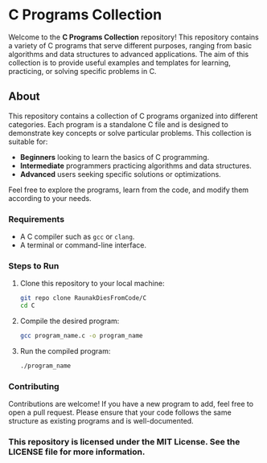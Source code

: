 # C Programs Collection

Welcome to the **C Programs Collection** repository! This repository contains a variety of C programs that serve different purposes, ranging from basic algorithms and data structures to advanced applications. The aim of this collection is to provide useful examples and templates for learning, practicing, or solving specific problems in C.

## About

This repository contains a collection of C programs organized into different categories. Each program is a standalone C file and is designed to demonstrate key concepts or solve particular problems. This collection is suitable for:

- **Beginners** looking to learn the basics of C programming.
- **Intermediate** programmers practicing algorithms and data structures.
- **Advanced** users seeking specific solutions or optimizations.

Feel free to explore the programs, learn from the code, and modify them according to your needs.

### Requirements
- A C compiler such as `gcc` or `clang`.
- A terminal or command-line interface.

### Steps to Run
1. Clone this repository to your local machine:
   ```bash
   git repo clone RaunakDiesFromCode/C
   cd C

2. Compile the desired program:
   ```bash
   gcc program_name.c -o program_name

3. Run the compiled program:
   ```bash
   ./program_name


### Contributing

Contributions are welcome! If you have a new program to add, feel free to open a pull request. Please ensure that your code follows the same structure as existing programs and is well-documented.

### This repository is licensed under the MIT License. See the LICENSE file for more information.
